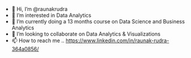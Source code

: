 - 👋 Hi, I’m @raunakrudra
- 👀 I’m interested in Data Analytics
- 🌱 I’m currently doing a 13 months course on Data Science and Business Analytics 
- 💞️ I’m looking to collaborate on Data Analytics & Visualizations
- 📫 How to reach me .. https://www.linkedin.com/in/raunak-rudra-364a0856/

<!---
raunakrudra/raunakrudra is a ✨ special ✨ repository because its `README.md` (this file) appears on your GitHub profile.
You can click the Preview link to take a look at your changes.
--->
